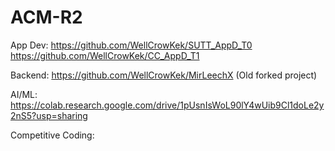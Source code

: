 # ACM-R2

App Dev:
https://github.com/WellCrowKek/SUTT_AppD_T0
https://github.com/WellCrowKek/CC_AppD_T1

Backend:
https://github.com/WellCrowKek/MirLeechX
(Old forked project)

AI/ML:
https://colab.research.google.com/drive/1pUsnIsWoL90lY4wUib9Cl1doLe2y2nS5?usp=sharing

Competitive Coding:
